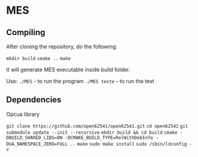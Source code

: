# MES

## Compiling

After cloning the repository, do the following:

```mkdir build```
```cmake ..```
```make```

It will generate MES executable inside build folder.

Use:
```./MES``` - to run the program
```./MES teste``` - to run the test

## Dependencies

Opcua library

```git clone https://github.com/open62541/open62541.git```
```cd open62541```
```git submodule update --init --recursive```
```mkdir build && cd build```
```cmake -DBUILD_SHARED_LIBS=ON -DCMAKE_BUILD_TYPE=RelWithDebInfo -DUA_NAMESPACE_ZERO=FULL ..```
```make```
```sudo make install```
```sudo /sbin/ldconfig -v```
